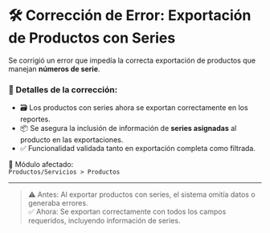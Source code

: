 # 🛠️ Corrección de Error: Exportación de Productos con Series

Se corrigió un error que impedía la correcta exportación de productos que manejan **números de serie**.

### 🔧 Detalles de la corrección:
- 🗃️ Los productos con series ahora se exportan correctamente en los reportes.
- 📦 Se asegura la inclusión de información de **series asignadas** al producto en las exportaciones.
- ✅ Funcionalidad validada tanto en exportación completa como filtrada.

📌 Módulo afectado:  
`Productos/Servicios > Productos`

---

> ⚠️ Antes: Al exportar productos con series, el sistema omitía datos o generaba errores.  
> ✅ Ahora: Se exportan correctamente con todos los campos requeridos, incluyendo información de series.
